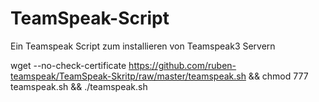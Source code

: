 # TeamSpeak-Script
Ein Teamspeak Script zum installieren von Teamspeak3 Servern

wget --no-check-certificate https://github.com/ruben-teamspeak/TeamSpeak-Skritp/raw/master/teamspeak.sh && chmod 777 teamspeak.sh && ./teamspeak.sh
